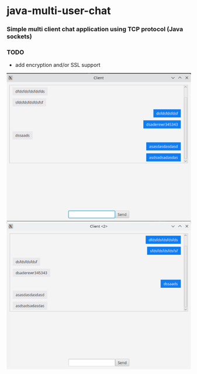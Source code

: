 # java-multi-user-chat #
### Simple multi client chat application using TCP protocol (Java sockets) ###

### TODO ###
 - add encryption and/or SSL support


![chat_1](https://github.com/dawid-pawlowski/java-multi-user-chat/blob/0d914bc205ad5651d01dbd418f584e87585e622c/screenshots/chat_1.png)
![chat_2](https://github.com/dawid-pawlowski/java-multi-user-chat/blob/0d914bc205ad5651d01dbd418f584e87585e622c/screenshots/chat_2.png)
